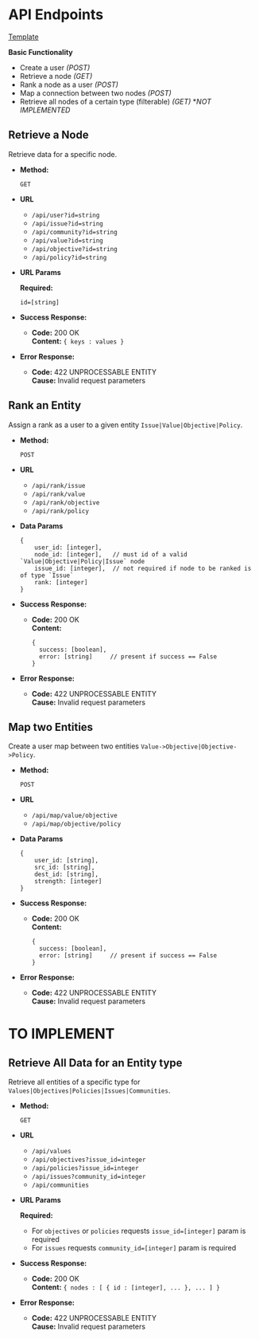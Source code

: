 # API Endpoints

[Template](https://gist.github.com/iros/3426278)


**Basic Functionality**

+ Create a user *(POST)*
+ Retrieve a node *(GET)*
+ Rank a node as a user *(POST)*
+ Map a connection between two nodes *(POST)*
+ Retrieve all nodes of a certain type (filterable) *(GET)*  **NOT IMPLEMENTED*


**Retrieve a Node**
----
  Retrieve data for a specific node.

* **Method:**
  
  `GET`
  
* **URL**

  + `/api/user?id=string`
  + `/api/issue?id=string`
  + `/api/community?id=string`
  + `/api/value?id=string`
  + `/api/objective?id=string`
  + `/api/policy?id=string`
  
*  **URL Params**

   **Required:**
 
   `id=[string]`

* **Success Response:**

  * **Code:** 200 OK <br />
    **Content:** `{ keys : values }`
 
* **Error Response:**

  * **Code:** 422 UNPROCESSABLE ENTITY <br />
    **Cause:** Invalid request parameters


**Rank an Entity**
----
  Assign a rank as a user to a given entity `Issue|Value|Objective|Policy`.

* **Method:**
  
  `POST`

* **URL**

  + `/api/rank/issue`
  + `/api/rank/value`
  + `/api/rank/objective`
  + `/api/rank/policy` 

* **Data Params**

  ```
  {
      user_id: [integer],
      node_id: [integer],   // must id of a valid `Value|Objective|Policy|Issue` node
      issue_id: [integer],  // not required if node to be ranked is of type `Issue` 
      rank: [integer]
  }
  ```
  
* **Success Response:**

  * **Code:** 200 OK <br />
    **Content:**
      ```
      {
        success: [boolean],
        error: [string]     // present if success == False
      }
      ```
 
* **Error Response:**

  * **Code:** 422 UNPROCESSABLE ENTITY <br />
    **Cause:** Invalid request parameters


**Map two Entities**
----
  Create a user map between two entities `Value->Objective|Objective->Policy`.

* **Method:**
  
  `POST`

* **URL**

  + `/api/map/value/objective`
  + `/api/map/objective/policy`

* **Data Params**

  ```
  {
      user_id: [string],
      src_id: [string],
      dest_id: [string],
      strength: [integer]
  }
  ```
  
* **Success Response:**

  * **Code:** 200 OK <br />
    **Content:**
      ```
      {
        success: [boolean],
        error: [string]     // present if success == False
      }
      ```
 
* **Error Response:**

  * **Code:** 422 UNPROCESSABLE ENTITY <br />
    **Cause:** Invalid request parameters


# TO IMPLEMENT

**Retrieve All Data for an Entity type**
----
  Retrieve all entities of a specific type for `Values|Objectives|Policies|Issues|Communities`.
  
* **Method:**
  
  `GET`  
  
* **URL**

  + `/api/values`
  + `/api/objectives?issue_id=integer`
  + `/api/policies?issue_id=integer`
  + `/api/issues?community_id=integer`
  + `/api/communities`

*  **URL Params**

   **Required:**
    + For `objectives` or `policies` requests `issue_id=[integer]` param is required
    + For `issues` requests `community_id=[integer]` param is required

* **Success Response:**

  * **Code:** 200 OK <br />
    **Content:** `{ nodes : [ { id : [integer], ... }, ... ] }`
 
* **Error Response:**

  * **Code:** 422 UNPROCESSABLE ENTITY <br />
    **Cause:** Invalid request parameters
